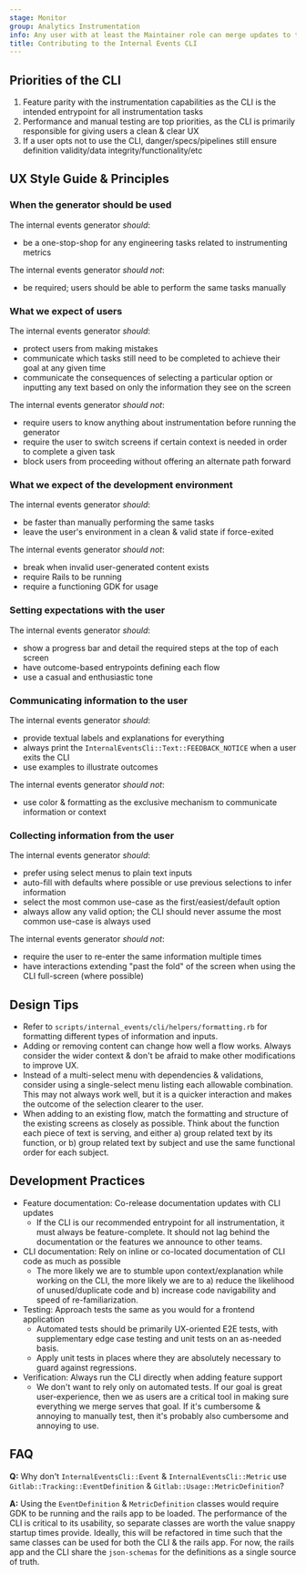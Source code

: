 ```yaml
---
stage: Monitor
group: Analytics Instrumentation
info: Any user with at least the Maintainer role can merge updates to this content. For details, see https://docs.gitlab.com/ee/development/development_processes.html#development-guidelines-review.
title: Contributing to the Internal Events CLI
---
```


## Priorities of the CLI

1. Feature parity with the instrumentation capabilities as the CLI is the intended entrypoint for all instrumentation tasks
1. Performance and manual testing are top priorities, as the CLI is primarily responsible for giving users a clean & clear UX
1. If a user opts not to use the CLI, danger/specs/pipelines still ensure definition validity/data integrity/functionality/etc

## UX Style Guide & Principles

### When the generator should be used

The internal events generator _should_:

- be a one-stop-shop for any engineering tasks related to instrumenting metrics

The internal events generator _should not_:

- be required; users should be able to perform the same tasks manually

### What we expect of users

The internal events generator _should_:

- protect users from making mistakes
- communicate which tasks still need to be completed to achieve their goal at any given time
- communicate the consequences of selecting a particular option or inputting any text based on only the information they see on the screen

The internal events generator _should not_:

- require users to know anything about instrumentation before running the generator
- require the user to switch screens if certain context is needed in order to complete a given task
- block users from proceeding without offering an alternate path forward

### What we expect of the development environment

The internal events generator _should_:

- be faster than manually performing the same tasks
- leave the user's environment in a clean & valid state if force-exited

The internal events generator _should not_:

- break when invalid user-generated content exists
- require Rails to be running
- require a functioning GDK for usage

### Setting expectations with the user

The internal events generator _should_:

- show a progress bar and detail the required steps at the top of each screen
- have outcome-based entrypoints defining each flow
- use a casual and enthusiastic tone

### Communicating information to the user

The internal events generator _should_:

- provide textual labels and explanations for everything
- always print the `InternalEventsCli::Text::FEEDBACK_NOTICE` when a user exits the CLI
- use examples to illustrate outcomes

The internal events generator _should not_:

- use color & formatting as the exclusive mechanism to communicate information or context

### Collecting information from the user

The internal events generator _should_:

- prefer using select menus to plain text inputs
- auto-fill with defaults where possible or use previous selections to infer information
- select the most common use-case as the first/easiest/default option
- always allow any valid option; the CLI should never assume the most common use-case is always used

The internal events generator _should not_:

- require the user to re-enter the same information multiple times
- have interactions extending "past the fold" of the screen when using the CLI full-screen (where possible)

## Design Tips

- Refer to `scripts/internal_events/cli/helpers/formatting.rb` for formatting different types of information and inputs.
- Adding or removing content can change how well a flow works. Always consider the wider context & don't be afraid to make other modifications to improve UX.
- Instead of a multi-select menu with dependencies & validations, consider using a single-select menu listing each allowable combination. This may not always work well, but it is a quicker interaction and makes the outcome of the selection clearer to the user.
- When adding to an existing flow, match the formatting and structure of the existing screens as closely as possible. Think about the function each piece of text is serving, and either a) group related text by its function, or b) group related text by subject and use the same functional order for each subject.

## Development Practices

- Feature documentation: Co-release documentation updates with CLI updates
  - If the CLI is our recommended entrypoint for all instrumentation, it must always be feature-complete. It should
    not lag behind the documentation or the features we announce to other teams.
- CLI documentation: Rely on inline or co-located documentation of CLI code as much as possible
  - The more likely we are to stumble upon context/explanation while working on the CLI, the more likely we are to a) reduce the likelihood of unused/duplicate code and b) increase code navigability and speed of re-familiarization.
- Testing: Approach tests the same as you would for a frontend application
  - Automated tests should be primarily UX-oriented E2E tests, with supplementary edge case testing and unit tests on an as-needed basis.
  - Apply unit tests in places where they are absolutely necessary to guard against regressions.
- Verification: Always run the CLI directly when adding feature support
  - We don't want to rely only on automated tests. If our goal is great user-experience, then we as users are a critical tool in making sure everything we merge serves that goal. If it's cumbersome & annoying to manually test, then it's probably also cumbersome and annoying to use.

## FAQ

**Q:** Why don't `InternalEventsCli::Event` & `InternalEventsCli::Metric` use `Gitlab::Tracking::EventDefinition` & `Gitlab::Usage::MetricDefinition`?

**A:** Using the `EventDefinition` & `MetricDefinition` classes would require GDK to be running and the rails app to be loaded. The performance of the CLI is critical to its usability, so separate classes are worth the value snappy startup times provide. Ideally, this will be refactored in time such that the same classes can be used for both the CLI & the rails app. For now, the rails app and the CLI share the `json-schemas` for the definitions as a single source of truth.
